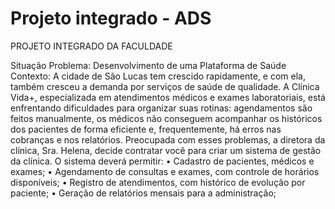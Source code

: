 # Projeto integrado - ADS
PROJETO INTEGRADO DA FACULDADE

Situação Problema: Desenvolvimento de uma Plataforma de Saúde
Contexto:
A cidade de São Lucas tem crescido rapidamente, e com ela, também cresceu a demanda por serviços de saúde
de qualidade. A Clínica Vida+, especializada em atendimentos médicos e exames laboratoriais, está
enfrentando dificuldades para organizar suas rotinas: agendamentos são feitos manualmente, os médicos não
conseguem acompanhar os históricos dos pacientes de forma eficiente e, frequentemente, há erros nas
cobranças e nos relatórios.
Preocupada com esses problemas, a diretora da clínica, Sra. Helena, decide contratar você para criar
um sistema de gestão da clínica.
O sistema deverá permitir:
• Cadastro de pacientes, médicos e exames;
• Agendamento de consultas e exames, com controle de horários disponíveis;
• Registro de atendimentos, com histórico de evolução por paciente;
• Geração de relatórios mensais para a administração;
